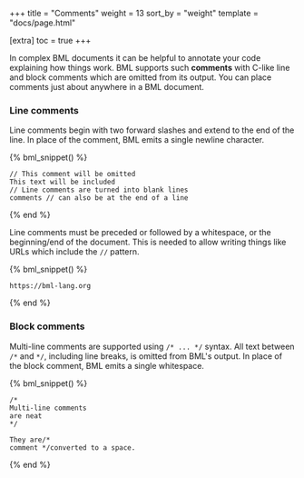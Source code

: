 +++
title = "Comments"
weight = 13
sort_by = "weight"
template = "docs/page.html"

[extra]
toc = true
+++

In complex BML documents it can be helpful to annotate your code explaining how things work. BML supports such **comments** with C-like line and block comments which are omitted from its output. You can place comments just about anywhere in a BML document.

### Line comments

Line comments begin with two forward slashes and extend to the end of the line. In place of the comment, BML emits a single newline character.

{% bml_snippet() %}
```bml
// This comment will be omitted
This text will be included
// Line comments are turned into blank lines
comments // can also be at the end of a line
```
{% end %}

Line comments must be preceded or followed by a whitespace, or the beginning/end of the document. This is needed to allow writing things like URLs which include the `//` pattern.

{% bml_snippet() %}
```bml
https://bml-lang.org
```
{% end %}

### Block comments

Multi-line comments are supported using `/* ... */` syntax. All text between `/*` and `*/`, including line breaks, is omitted from BML's output. In place of the block comment, BML emits a single whitespace.

{% bml_snippet() %}
```bml
/*
Multi-line comments
are neat
*/

They are/* 
comment */converted to a space.
```
{% end %}


